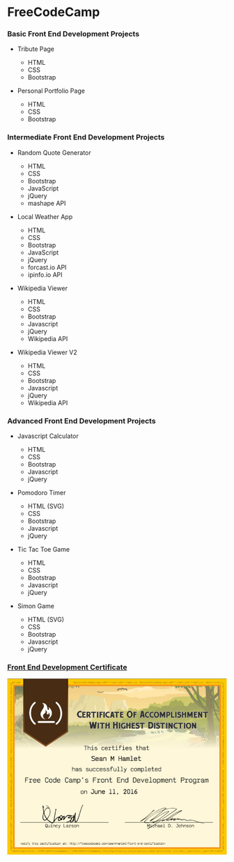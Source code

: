# FreeCodeCamp #

### Basic Front End Development Projects ###

+ Tribute Page
  + HTML
  + CSS
  + Bootstrap

+ Personal Portfolio Page
  + HTML
  + CSS
  + Bootstrap

### Intermediate Front End Development Projects ###

+ Random Quote Generator
  + HTML
  + CSS
  + Bootstrap
  + JavaScript
  + jQuery
  + mashape API

+ Local Weather App
  + HTML
  + CSS
  + Bootstrap
  + JavaScript
  + jQuery
  + forcast.io API
  + ipinfo.io API

+ Wikipedia Viewer
  + HTML
  + CSS
  + Bootstrap
  + Javascript
  + jQuery
  + Wikipedia API

+ Wikipedia Viewer V2 
  + HTML
  + CSS
  + Bootstrap
  + Javascript
  + jQuery
  + Wikipedia API

### Advanced Front End Development Projects ###

+ Javascript Calculator
  + HTML
  + CSS
  + Bootstrap
  + Javascript
  + jQuery

+ Pomodoro Timer
  + HTML (SVG)
  + CSS
  + Bootstrap
  + Javascript
  + jQuery

+ Tic Tac Toe Game
  + HTML
  + CSS
  + Bootstrap
  + Javascript
  + jQuery

+ Simon Game
  + HTML (SVG)
  + CSS
  + Bootstrap
  + Javascript
  + jQuery

### [Front End Development Certificate](/images/front-end-dev-certification.png) ###
![Front End Development Certificate](/images/front-end-dev-certification.png)
